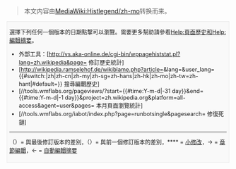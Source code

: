 > 本文内容由[MediaWiki:Histlegend/zh-mo](https://zh.wikipedia.org/wiki/MediaWiki:Histlegend/zh-mo)转换而来。


<div id="histlegend" style="border-style: solid; background-color: #f9f9f9; border-color: #e9e9e9;  border-width: 1px; font-size: 90%; margin-top: 2px; margin-bottom: 2px; padding: 0 5px 5px 5px; clear: both">

選擇下列任何一個版本的日期點擊可以瀏覽。需要更多幫助請參看[Help:頁面歷史和](https://zh.wikipedia.org/wiki/Help:頁面歷史 "wikilink")[Help:編輯摘要](https://zh.wikipedia.org/wiki/Help:編輯摘要 "wikilink")。

<div class="hlist inline">

  - 外部工具：\[<http://vs.aka-online.de/cgi-bin/wppagehiststat.pl?lang=zh.wikipedia&page=> 修訂歷史統計\]
  - \[<http://wikipedia.ramselehof.de/wikiblame.php?article=>\&lang=\&user_lang={{\#switch:|zh|zh-cn|zh-my|zh-sg=zh-hans|zh-hk|zh-mo|zh-tw=zh-hant|\#default=}} 搜尋編輯歷史\]
  - \[//tools.wmflabs.org/pageviews/?start={{\#time:Y-m-d|-31 day}}\&end={{\#time:Y-m-d|-1 day}}\&project=zh.wikipedia.org\&platform=all-access\&agent=user\&pages= 本月頁面瀏覽統計\]
  - \[//tools.wmflabs.org/iabot/index.php?page=runbotsingle\&pagesearch= 修復死鏈\]
    </div>

-----

（）= 與最後修訂版本的差別，（）= 與前一個修訂版本的差別，**** = [小修改](https://zh.wikipedia.org/wiki/Help:小修改 "wikilink")，→ = [章節編輯](https://zh.wikipedia.org/wiki/Help:章节#章节的编辑 "wikilink")，← = [自動編輯摘要](https://zh.wikipedia.org/wiki/WP:AES "wikilink")

</div>